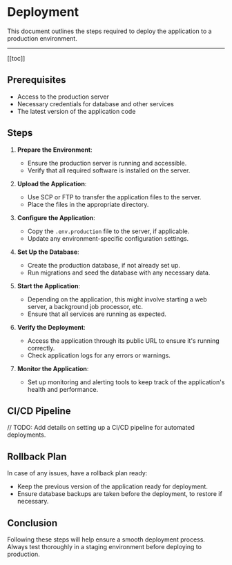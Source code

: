 # Deployment

This document outlines the steps required to deploy the application to a production environment.

---

[[toc]]

## Prerequisites

- Access to the production server
- Necessary credentials for database and other services
- The latest version of the application code

## Steps

1. **Prepare the Environment**:

   - Ensure the production server is running and accessible.
   - Verify that all required software is installed on the server.

2. **Upload the Application**:

   - Use SCP or FTP to transfer the application files to the server.
   - Place the files in the appropriate directory.

3. **Configure the Application**:

   - Copy the `.env.production` file to the server, if applicable.
   - Update any environment-specific configuration settings.

4. **Set Up the Database**:

   - Create the production database, if not already set up.
   - Run migrations and seed the database with any necessary data.

5. **Start the Application**:

   - Depending on the application, this might involve starting a web server, a background job processor, etc.
   - Ensure that all services are running as expected.

6. **Verify the Deployment**:

   - Access the application through its public URL to ensure it's running correctly.
   - Check application logs for any errors or warnings.

7. **Monitor the Application**:
   - Set up monitoring and alerting tools to keep track of the application's health and performance.

## CI/CD Pipeline

// TODO: Add details on setting up a CI/CD pipeline for automated deployments.

## Rollback Plan

In case of any issues, have a rollback plan ready:

- Keep the previous version of the application ready for deployment.
- Ensure database backups are taken before the deployment, to restore if necessary.

## Conclusion

Following these steps will help ensure a smooth deployment process. Always test thoroughly in a staging environment before deploying to production.
